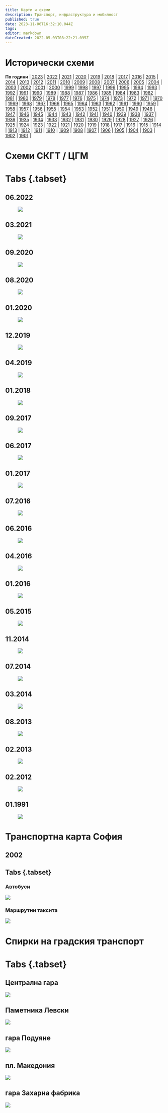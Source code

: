 ```yaml
---
title: Карти и схеми
description: Транспорт, инфраструктура и мобилност
published: true
date: 2023-11-06T16:32:10.044Z
tags: 
editor: markdown
dateCreated: 2022-05-03T08:22:21.095Z
---
```


# Исторически схеми
**По години** | [2023](/bg/public-transport/maps-and-schemes/2023) | [2022](/bg/public-transport/maps-and-schemes/2022) | [2021](/bg/public-transport/maps-and-schemes/2021) | [2020](/bg/public-transport/maps-and-schemes/2020) | [2019](/bg/public-transport/maps-and-schemes/2019) | [2018](/bg/public-transport/maps-and-schemes/2018) | [2017](/bg/public-transport/maps-and-schemes/2017) | [2016](/bg/public-transport/maps-and-schemes/2016) | [2015](/bg/public-transport/maps-and-schemes/2015) | [2014](/bg/public-transport/maps-and-schemes/2014) | [2013](/bg/public-transport/maps-and-schemes/2013) | [2012](/bg/public-transport/maps-and-schemes/2012) | [2011](/bg/public-transport/maps-and-schemes/2011) | [2010](/bg/public-transport/maps-and-schemes/2010) | [2009](/bg/public-transport/maps-and-schemes/2009) | [2008](/bg/public-transport/maps-and-schemes/2008) | [2007](/bg/public-transport/maps-and-schemes/2007) | [2006](/bg/public-transport/maps-and-schemes/2006) | [2005](/bg/public-transport/maps-and-schemes/2005) | [2004](/bg/public-transport/maps-and-schemes/2004) | [2003](/bg/public-transport/maps-and-schemes/2003) | [2002](/bg/public-transport/maps-and-schemes/2002) | [2001](/bg/public-transport/maps-and-schemes/2001) | [2000](/bg/public-transport/maps-and-schemes/2000) | [1999](/bg/public-transport/maps-and-schemes/1999) | [1998](/bg/public-transport/maps-and-schemes/1998) | [1997](/bg/public-transport/maps-and-schemes/1997) | [1996](/bg/public-transport/maps-and-schemes/1996) | [1995](/bg/public-transport/maps-and-schemes/1995) | [1994](/bg/public-transport/maps-and-schemes/1994) | [1993](/bg/public-transport/maps-and-schemes/1993) | [1992](/bg/public-transport/maps-and-schemes/1992) | [1991](/bg/public-transport/maps-and-schemes/1991) | [1990](/bg/public-transport/maps-and-schemes/1990) | [1989](/bg/public-transport/maps-and-schemes/1989) | [1988](/bg/public-transport/maps-and-schemes/1988) | [1987](/bg/public-transport/maps-and-schemes/1987) | [1986](/bg/public-transport/maps-and-schemes/1986) | [1985](/bg/public-transport/maps-and-schemes/1985) | [1984](/bg/public-transport/maps-and-schemes/1984) | [1983](/bg/public-transport/maps-and-schemes/1983) | [1982](/bg/public-transport/maps-and-schemes/1982) | [1981](/bg/public-transport/maps-and-schemes/1981) | [1980](/bg/public-transport/maps-and-schemes/1980) | [1979](/bg/public-transport/maps-and-schemes/1979) | [1978](/bg/public-transport/maps-and-schemes/1978) | [1977](/bg/public-transport/maps-and-schemes/1977) | [1976](/bg/public-transport/maps-and-schemes/1976) | [1975](/bg/public-transport/maps-and-schemes/1975) | [1974](/bg/public-transport/maps-and-schemes/1974) | [1973](/bg/public-transport/maps-and-schemes/1973) | [1972](/bg/public-transport/maps-and-schemes/1972) | [1971](/bg/public-transport/maps-and-schemes/1971) | [1970](/bg/public-transport/maps-and-schemes/1970) | [1969](/bg/public-transport/maps-and-schemes/1969) | [1968](/bg/public-transport/maps-and-schemes/1968) | [1967](/bg/public-transport/maps-and-schemes/1967) | [1966](/bg/public-transport/maps-and-schemes/1966) | [1965](/bg/public-transport/maps-and-schemes/1965) | [1964](/bg/public-transport/maps-and-schemes/1964) | [1963](/bg/public-transport/maps-and-schemes/1963) | [1962](/bg/public-transport/maps-and-schemes/1962) | [1961](/bg/public-transport/maps-and-schemes/1961) | [1960](/bg/public-transport/maps-and-schemes/1960) | [1959](/bg/public-transport/maps-and-schemes/1959) | [1958](/bg/public-transport/maps-and-schemes/1958) | [1957](/bg/public-transport/maps-and-schemes/1957) | [1956](/bg/public-transport/maps-and-schemes/1956) | [1955](/bg/public-transport/maps-and-schemes/1955) | [1954](/bg/public-transport/maps-and-schemes/1954) | [1953](/bg/public-transport/maps-and-schemes/1953) | [1952](/bg/public-transport/maps-and-schemes/1952) | [1951](/bg/public-transport/maps-and-schemes/1951) | [1950](/bg/public-transport/maps-and-schemes/1950) | [1949](/bg/public-transport/maps-and-schemes/1949) | [1948](/bg/public-transport/maps-and-schemes/1948) | [1947](/bg/public-transport/maps-and-schemes/1947) | [1946](/bg/public-transport/maps-and-schemes/1946) | [1945](/bg/public-transport/maps-and-schemes/1945) | [1944](/bg/public-transport/maps-and-schemes/1944) | [1943](/bg/public-transport/maps-and-schemes/1943) | [1942](/bg/public-transport/maps-and-schemes/1942) | [1941](/bg/public-transport/maps-and-schemes/1941) | [1940](/bg/public-transport/maps-and-schemes/1940) | [1939](/bg/public-transport/maps-and-schemes/1939) | [1938](/bg/public-transport/maps-and-schemes/1938) | [1937](/bg/public-transport/maps-and-schemes/1937) | [1936](/bg/public-transport/maps-and-schemes/1936) | [1935](/bg/public-transport/maps-and-schemes/1935) | [1934](/bg/public-transport/maps-and-schemes/1934) | [1933](/bg/public-transport/maps-and-schemes/1933) | [1932](/bg/public-transport/maps-and-schemes/1932) | [1931](/bg/public-transport/maps-and-schemes/1931) | [1930](/bg/public-transport/maps-and-schemes/1930) | [1929](/bg/public-transport/maps-and-schemes/1929) | [1928](/bg/public-transport/maps-and-schemes/1928) | [1927](/bg/public-transport/maps-and-schemes/1927) | [1926](/bg/public-transport/maps-and-schemes/1926) | [1925](/bg/public-transport/maps-and-schemes/1925) | [1924](/bg/public-transport/maps-and-schemes/1924) | [1923](/bg/public-transport/maps-and-schemes/1923) | [1922](/bg/public-transport/maps-and-schemes/1922) | [1921](/bg/public-transport/maps-and-schemes/1921) | [1920](/bg/public-transport/maps-and-schemes/1920) | [1919](/bg/public-transport/maps-and-schemes/1919) | [1918](/bg/public-transport/maps-and-schemes/1918) | [1917](/bg/public-transport/maps-and-schemes/1917) | [1916](/bg/public-transport/maps-and-schemes/1916) | [1915](/bg/public-transport/maps-and-schemes/1915) | [1914](/bg/public-transport/maps-and-schemes/1914) | [1913](/bg/public-transport/maps-and-schemes/1913) | [1912](/bg/public-transport/maps-and-schemes/1912) | [1911](/bg/public-transport/maps-and-schemes/1911) | [1910](/bg/public-transport/maps-and-schemes/1910) | [1909](/bg/public-transport/maps-and-schemes/1909) | [1908](/bg/public-transport/maps-and-schemes/1908) | [1907](/bg/public-transport/maps-and-schemes/1907) | [1906](/bg/public-transport/maps-and-schemes/1906) | [1905](/bg/public-transport/maps-and-schemes/1905) | [1904](/bg/public-transport/maps-and-schemes/1904) | [1903](/bg/public-transport/maps-and-schemes/1903) | [1902](/bg/public-transport/maps-and-schemes/1902) | [1901](/bg/public-transport/maps-and-schemes/1901) | 






# Схеми СКГТ / ЦГМ
# Tabs {.tabset}


## 06.2022
<figure class="zoom" onmousemove="zoom(event)" style="background-image: url(https://lh6.googleusercontent.com/40ToFmT1dbO5eFii19Mj4VxRPFDdRV5gt-ofnAGIJCI3BSEs9Y4PjjFJR7P6v5ZOyUE=w2400)">
  <img src="https://lh6.googleusercontent.com/40ToFmT1dbO5eFii19Mj4VxRPFDdRV5gt-ofnAGIJCI3BSEs9Y4PjjFJR7P6v5ZOyUE=w2400"/>
</figure>

## 03.2021
<figure class="zoom" onmousemove="zoom(event)" style="background-image: url(https://lh5.googleusercontent.com/g0tsuMXS9f-i-ocEAxYhXWbKFGDgD9wfzOCStl0X7hA_QDwhFehT0PJ4gd3XdhXeku4=w2400)">
  <img src="https://lh5.googleusercontent.com/g0tsuMXS9f-i-ocEAxYhXWbKFGDgD9wfzOCStl0X7hA_QDwhFehT0PJ4gd3XdhXeku4=w2400"/>
</figure>

## 09.2020
<figure class="zoom" onmousemove="zoom(event)" style="background-image: url(https://lh5.googleusercontent.com/V2E6-xdACQ1sZ4KstdZbTTeMHEP7_BwBtFOocQvVL_O4FddLz4Xy0wai_5LUVw2Maz0=w2400">
  <img src="https://lh5.googleusercontent.com/V2E6-xdACQ1sZ4KstdZbTTeMHEP7_BwBtFOocQvVL_O4FddLz4Xy0wai_5LUVw2Maz0=w2400"/>
</figure>

## 08.2020
<figure class="zoom" onmousemove="zoom(event)" style="background-image: url(https://lh5.googleusercontent.com/5MYyN6XB7tvyL_iPzy73Jtv8B9u8bZdpingAAHWklg_S_wVO1ENp3SsXNw_27NLpsCM=w2400">
  <img src="https://lh5.googleusercontent.com/5MYyN6XB7tvyL_iPzy73Jtv8B9u8bZdpingAAHWklg_S_wVO1ENp3SsXNw_27NLpsCM=w2400"/>
</figure>

## 01.2020
<figure class="zoom" onmousemove="zoom(event)" style="background-image: url(https://lh6.googleusercontent.com/vWZaj2F7RLIZZJQUYFW1uFxTqtQI_iD0QdNrPlDUCzUupKd25nWuHnrFZjHhYJS7h7U=w2400">
  <img src="https://lh6.googleusercontent.com/vWZaj2F7RLIZZJQUYFW1uFxTqtQI_iD0QdNrPlDUCzUupKd25nWuHnrFZjHhYJS7h7U=w2400"/>
</figure>


## 12.2019
<figure class="zoom" onmousemove="zoom(event)" style="background-image: url(https://lh5.googleusercontent.com/hdRVh4wcu3m1nG_xwWFStQFejQvCZZiDP0P6WJGQTH6lMXYXg9QuW8dhSAcp4mBGFjE=w2400">
  <img src="https://lh5.googleusercontent.com/hdRVh4wcu3m1nG_xwWFStQFejQvCZZiDP0P6WJGQTH6lMXYXg9QuW8dhSAcp4mBGFjE=w2400"/>
</figure>

## 04.2019
<figure class="zoom" onmousemove="zoom(event)" style="background-image: url(https://lh3.googleusercontent.com/BKGvVAqOpZWy1VLjy7HV_0jkLEagdRLgcItpWK0jeaVb30euP7gaZPfsqlbeBh47cT4=w2400">
  <img src="https://lh3.googleusercontent.com/BKGvVAqOpZWy1VLjy7HV_0jkLEagdRLgcItpWK0jeaVb30euP7gaZPfsqlbeBh47cT4=w2400"/>
</figure>

## 01.2018
<figure class="zoom" onmousemove="zoom(event)" style="background-image: url(https://lh6.googleusercontent.com/0JQoCLa-WqsejKjc2OGhhc3-QF9GSQLffjBiJlsQWlTBnbmTRMknMCWkFH3NTcQmGSU=w2400">
  <img src="https://lh6.googleusercontent.com/0JQoCLa-WqsejKjc2OGhhc3-QF9GSQLffjBiJlsQWlTBnbmTRMknMCWkFH3NTcQmGSU=w2400"/>
</figure>

## 09.2017
<figure class="zoom" onmousemove="zoom(event)" style="background-image: url(https://lh3.googleusercontent.com/m9_0F8m4FL6LpkHYoaJ1-tQtUWCtlcLdOv1cBYyFhDKkTNuUpzeRSnHLTpI5R7hKwxY=w2400">
  <img src="https://lh3.googleusercontent.com/m9_0F8m4FL6LpkHYoaJ1-tQtUWCtlcLdOv1cBYyFhDKkTNuUpzeRSnHLTpI5R7hKwxY=w2400"/>
</figure>

## 06.2017
<figure class="zoom" onmousemove="zoom(event)" style="background-image: url(https://lh4.googleusercontent.com/f2Em3rB5c57E0xa3ejpobOkkp4sc3XAQ4JUE6ouEW26fkZFRNR9UdHlWxWDih1jCAFU=w2400">
  <img src="https://lh4.googleusercontent.com/f2Em3rB5c57E0xa3ejpobOkkp4sc3XAQ4JUE6ouEW26fkZFRNR9UdHlWxWDih1jCAFU=w2400"/>
</figure>

## 01.2017
<figure class="zoom" onmousemove="zoom(event)" style="background-image: url(https://lh4.googleusercontent.com/lbzok7u2kHOJ9vEhDAiw_VbQbOvBonEjXk3H_bSr0twQ-Shg5313KgqEppBRAE2GYMQ=w2400">
  <img src="https://lh4.googleusercontent.com/lbzok7u2kHOJ9vEhDAiw_VbQbOvBonEjXk3H_bSr0twQ-Shg5313KgqEppBRAE2GYMQ=w2400"/>
</figure>

## 07.2016
<figure class="zoom" onmousemove="zoom(event)" style="background-image: url(https://lh3.googleusercontent.com/_rAw5m9gF630QWDIPUjI6sds-ke7l8woDEzZCAFo8XqDe2kLU-5-4zNnHzW54LbDdr4=w2400">
  <img src="https://lh3.googleusercontent.com/_rAw5m9gF630QWDIPUjI6sds-ke7l8woDEzZCAFo8XqDe2kLU-5-4zNnHzW54LbDdr4=w2400"/>
</figure>

## 06.2016
<figure class="zoom" onmousemove="zoom(event)" style="background-image: url(https://lh4.googleusercontent.com/huDzZ6tjQ-GPTletd49W-WLw-KBbZ2afkSCacJPMKgt1oO4IjjcCQK1Ub7LNt_DJ49Y=w2400">
  <img src="https://lh4.googleusercontent.com/huDzZ6tjQ-GPTletd49W-WLw-KBbZ2afkSCacJPMKgt1oO4IjjcCQK1Ub7LNt_DJ49Y=w2400"/>
</figure>

## 04.2016
<figure class="zoom" onmousemove="zoom(event)" style="background-image: url(https://lh6.googleusercontent.com/TAJPhvr6PMGmwkG32yrCDXL54nsdA3Rn09AZ9qKIn6plwLqqvK8_HUKKhUEsrNzfgk8=w2400">
  <img src="https://lh6.googleusercontent.com/TAJPhvr6PMGmwkG32yrCDXL54nsdA3Rn09AZ9qKIn6plwLqqvK8_HUKKhUEsrNzfgk8=w2400"/>
</figure>

## 01.2016
<figure class="zoom" onmousemove="zoom(event)" style="background-image: url(https://lh3.googleusercontent.com/Q9GAo3UzqvMQj6BPpetkLDu5SPXo7Z-PYZ5-BjuCcbVmtRb1-Jwq0aF56V5NMcXbABs=w2400">
  <img src="https://lh3.googleusercontent.com/Q9GAo3UzqvMQj6BPpetkLDu5SPXo7Z-PYZ5-BjuCcbVmtRb1-Jwq0aF56V5NMcXbABs=w2400"/>
</figure>

## 05.2015
<figure class="zoom" onmousemove="zoom(event)" style="background-image: url(https://lh6.googleusercontent.com/DYz1Jw96Hbdt9hjAQ_4eBNB8eJR9Ux9AIAEuuJ8troKLiuuuBVSHjv33zkUYl6U2BxI=w2400">
  <img src="https://lh6.googleusercontent.com/DYz1Jw96Hbdt9hjAQ_4eBNB8eJR9Ux9AIAEuuJ8troKLiuuuBVSHjv33zkUYl6U2BxI=w2400"/>
</figure>

## 11.2014
<figure class="zoom" onmousemove="zoom(event)" style="background-image: url(https://lh3.googleusercontent.com/1K4NBUeu2J7gT4Maaquvo19m9iSP0vvkQ3jgj_Q0DhDSfgpUe0-7Ln5kIC925k6O8LY=w2400">
  <img src="https://lh3.googleusercontent.com/1K4NBUeu2J7gT4Maaquvo19m9iSP0vvkQ3jgj_Q0DhDSfgpUe0-7Ln5kIC925k6O8LY=w2400"/>
</figure>


## 07.2014
<figure class="zoom" onmousemove="zoom(event)" style="background-image: url(https://lh5.googleusercontent.com/cBjHa_oimUXk-cECbTFBKl5ZvcKYbB39wFctPlhKCjQbxfEnMsHzDULkcphEoqLmDqs=w2400">
  <img src="https://lh5.googleusercontent.com/cBjHa_oimUXk-cECbTFBKl5ZvcKYbB39wFctPlhKCjQbxfEnMsHzDULkcphEoqLmDqs=w2400"/>
</figure>

## 03.2014
<figure class="zoom" onmousemove="zoom(event)" style="background-image: url(https://lh4.googleusercontent.com/GxxEoMSI-c8Zic84WyIbpKphiNkiKLbWkvFrmmBtoktSiaITETbGnvGLalU1ptTJm7c=w2400">
  <img src="https://lh4.googleusercontent.com/GxxEoMSI-c8Zic84WyIbpKphiNkiKLbWkvFrmmBtoktSiaITETbGnvGLalU1ptTJm7c=w2400"/>
</figure>


## 08.2013
<figure class="zoom" onmousemove="zoom(event)" style="background-image: url(https://lh6.googleusercontent.com/o7eDIEyNqrLtmhpih2ggAZ_E6iG5XF9GA9w0h7wlH_l07ITXrooic-uztL4d-k3Sjcg=w2400">
  <img src="https://lh6.googleusercontent.com/o7eDIEyNqrLtmhpih2ggAZ_E6iG5XF9GA9w0h7wlH_l07ITXrooic-uztL4d-k3Sjcg=w2400"/>
</figure>


## 02.2013
<figure class="zoom" onmousemove="zoom(event)" style="background-image: url(https://lh6.googleusercontent.com/o7eDIEyNqrLtmhpih2ggAZ_E6iG5XF9GA9w0h7wlH_l07ITXrooic-uztL4d-k3Sjcg=w2400">
  <img src="https://lh6.googleusercontent.com/o7eDIEyNqrLtmhpih2ggAZ_E6iG5XF9GA9w0h7wlH_l07ITXrooic-uztL4d-k3Sjcg=w2400"/>
</figure>


## 02.2012
<figure class="zoom" onmousemove="zoom(event)" style="background-image: url(https://lh5.googleusercontent.com/CJORCJKDePwMCtz49YEda6fkMe4FqUdmPoz4VKQX18Zt0IJYejRo3__6ToyjVC8JWKk=w2400">
  <img src="https://lh5.googleusercontent.com/CJORCJKDePwMCtz49YEda6fkMe4FqUdmPoz4VKQX18Zt0IJYejRo3__6ToyjVC8JWKk=w2400"/>
</figure>

## 01.1991
<figure class="zoom" onmousemove="zoom(event)" style="background-image: url(https://lh4.googleusercontent.com/Z38457b0oits4_CwcJnlB0adhOvy-RaGAF-pXc7GDmEJTFYUbXyuXWCXxylZBeshCFY=w2400">
  <img src="https://lh4.googleusercontent.com/Z38457b0oits4_CwcJnlB0adhOvy-RaGAF-pXc7GDmEJTFYUbXyuXWCXxylZBeshCFY=w2400"/>
</figure>


# Транспортна карта София

## 2002 

##  Tabs {.tabset}

### Автобуси
<img src="https://drive.google.com/uc?id=1M6CtvYvGajEAld9Wd6NGGY6UviYyDYN2">



### Маршрутни таксита
<img src="https://drive.google.com/uc?id=1mIYs-XzN_c_kuGcgqgSjbrqriysi7PaR">



# Спирки на градския транспорт
# Tabs {.tabset}


## Централна гара
<img src="https://lh6.googleusercontent.com/d1XUk7Rsu5v2AKPb8LiwccwmMNnBRsM3EtPm_G674Io3Gdf7QIGjmX-9h-Wv-ENzVdg=w2400">

## Паметника Левски
<img src="https://lh4.googleusercontent.com/oDGN6Tnp7SCmlcJuB1a3MmiZ9mlaivIgHWICHTGzZ5We1nMCF-3RvgnjuyE4f_-OLCw=w2400">

## гара Подуяне
<img src="https://lh4.googleusercontent.com/WfiCU8oqj6R19ZYtZedpQmksVNOY5bBq1HTvawuuD7w2COK_qaK4uRhz6mDe2rb4EaA=w2400">

## пл. Македония
<img src="https://lh6.googleusercontent.com/ywTbR49zu1ReOYMUmqQT35pU4kF3wGVlPoiP6SKZqWVAn6lZ24ddYm3Cu_xQueNcDW4=w2400">

## гара Захарна фабрика
<img src="https://lh6.googleusercontent.com/2n8hkjHqQ29YlynnRcbRwz7wnjS3mIPaqTS6mIMXpB8ZQSO11FjssOfwbzy6bY4DnsI=w2400">
